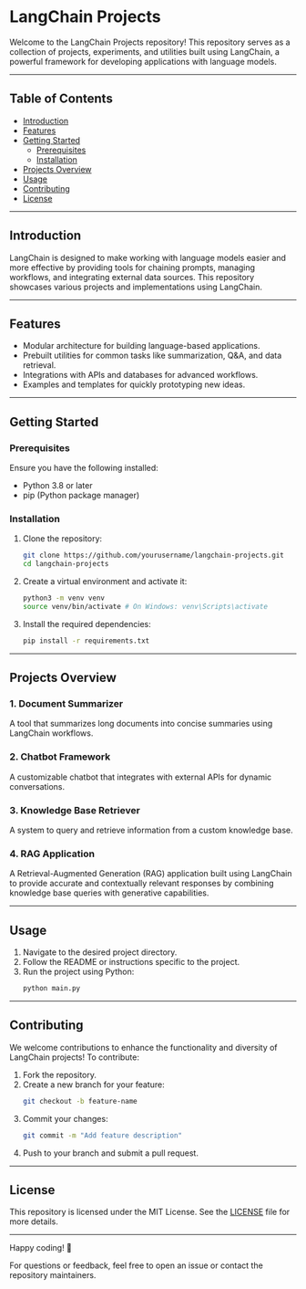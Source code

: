 # LangChain Projects

Welcome to the LangChain Projects repository! This repository serves as a collection of projects, experiments, and utilities built using LangChain, a powerful framework for developing applications with language models.

---

## Table of Contents

- [Introduction](#introduction)
- [Features](#features)
- [Getting Started](#getting-started)
  - [Prerequisites](#prerequisites)
  - [Installation](#installation)
- [Projects Overview](#projects-overview)
- [Usage](#usage)
- [Contributing](#contributing)
- [License](#license)

---

## Introduction

LangChain is designed to make working with language models easier and more effective by providing tools for chaining prompts, managing workflows, and integrating external data sources. This repository showcases various projects and implementations using LangChain.

---

## Features

- Modular architecture for building language-based applications.
- Prebuilt utilities for common tasks like summarization, Q&A, and data retrieval.
- Integrations with APIs and databases for advanced workflows.
- Examples and templates for quickly prototyping new ideas.

---

## Getting Started

### Prerequisites

Ensure you have the following installed:

- Python 3.8 or later
- pip (Python package manager)

### Installation

1. Clone the repository:
   ```bash
   git clone https://github.com/yourusername/langchain-projects.git
   cd langchain-projects
   ```
2. Create a virtual environment and activate it:
   ```bash
   python3 -m venv venv
   source venv/bin/activate # On Windows: venv\Scripts\activate
   ```
3. Install the required dependencies:
   ```bash
   pip install -r requirements.txt
   ```

---

## Projects Overview

### 1. **Document Summarizer**
   A tool that summarizes long documents into concise summaries using LangChain workflows.

### 2. **Chatbot Framework**
   A customizable chatbot that integrates with external APIs for dynamic conversations.

### 3. **Knowledge Base Retriever**
   A system to query and retrieve information from a custom knowledge base.

### 4. **RAG Application**
   A Retrieval-Augmented Generation (RAG) application built using LangChain to provide accurate and contextually relevant responses by combining knowledge base queries with generative capabilities.

---

## Usage

1. Navigate to the desired project directory.
2. Follow the README or instructions specific to the project.
3. Run the project using Python:
   ```bash
   python main.py
   ```

---

## Contributing

We welcome contributions to enhance the functionality and diversity of LangChain projects! To contribute:

1. Fork the repository.
2. Create a new branch for your feature:
   ```bash
   git checkout -b feature-name
   ```
3. Commit your changes:
   ```bash
   git commit -m "Add feature description"
   ```
4. Push to your branch and submit a pull request.

---

## License

This repository is licensed under the MIT License. See the [LICENSE](LICENSE) file for more details.

---

Happy coding! 🚀

For questions or feedback, feel free to open an issue or contact the repository maintainers.
